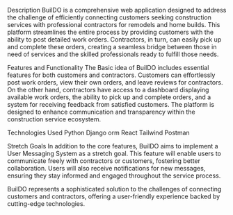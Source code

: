 Description BuilDO is a comprehensive web application designed to address the challenge of efficiently connecting customers seeking construction services with professional contractors for remodels and home builds. This platform streamlines the entire process by providing customers with the ability to post detailed work orders. Contractors, in turn, can easily pick up and complete these orders, creating a seamless bridge between those in need of services and the skilled professionals ready to fulfill those needs.

Features and Functionality The Basic idea of BuilDO includes essential features for both customers and contractors. Customers can effortlessly post work orders, view their own orders, and leave reviews for contractors. On the other hand, contractors have access to a dashboard displaying available work orders, the ability to pick up and complete orders, and a system for receiving feedback from satisfied customers. The platform is designed to enhance communication and transparency within the construction service ecosystem.

Technologies Used Python Django orm React Tailwind Postman

Stretch Goals In addition to the core features, BuilDO aims to implement a User Messaging System as a stretch goal. This feature will enable users to communicate freely with contractors or customers, fostering better collaboration. Users will also receive notifications for new messages, ensuring they stay informed and engaged throughout the service process.

BuilDO represents a sophisticated solution to the challenges of connecting customers and contractors, offering a user-friendly experience backed by cutting-edge technologies.
